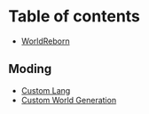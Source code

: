# Table of contents

* [WorldReborn](README.md)

## Moding

* [Custom Lang](moding/custom-lang.md)
* [Custom World Generation](moding/custom-world-generation.md)
